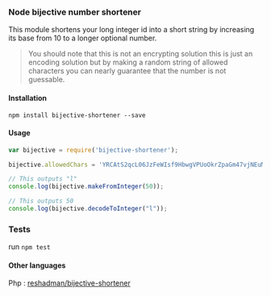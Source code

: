 ### Node bijective number shortener
This module shortens your long integer id into a short string by increasing its base from 10 to a longer optional number.

> You should note that this is not an encrypting solution this is just an encoding solution
> but by making a random string of allowed characters you can nearly guarantee that the number 
> is not guessable.

#### Installation

```
npm install bijective-shortener --save
```

#### Usage
```js
var bijective = require('bijective-shortener');

bijective.allowedChars = 'YRCAtS2qcL06JzFeWIsf9HbwgVPUoOkrZpaGm47vjNEuMT1dynlDxXhQK8i5B3'; // a default is set if you don't want to override it so don't!

// This outputs "l"
console.log(bijective.makeFromInteger(50));

// This outputs 50
console.log(bijective.decodeToInteger("l"));
```
### Tests
run ```npm test```

#### Other languages
Php : [reshadman/bijective-shortener](http://github.com/reshadman/php-bijective-shortener)